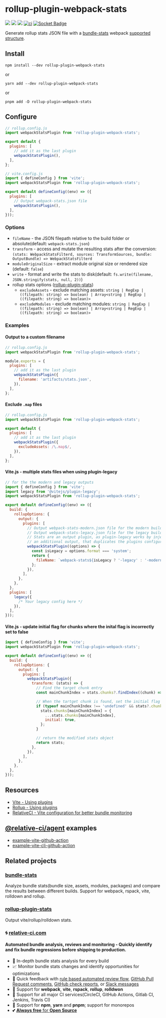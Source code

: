 # rollup-plugin-webpack-stats

[![](https://img.shields.io/npm/v/rollup-plugin-webpack-stats.svg)](https://www.npmjs.com/package/rollup-plugin-webpack-stats)
[![](https://img.shields.io/npm/dm/rollup-plugin-webpack-stats.svg)](https://www.npmjs.com/package/rollup-plugin-webpack-stats)
![](https://img.shields.io/node/v/rollup-plugin-webpack-stats.svg)
[![ci](https://github.com/relative-ci/rollup-plugin-webpack-stats/actions/workflows/ci.yml/badge.svg)](https://github.com/relative-ci/rollup-plugin-webpack-stats/actions/workflows/ci.yml)
[![Socket Badge](https://socket.dev/api/badge/npm/package/rollup-plugin-webpack-stats)](https://socket.dev/npm/package/rollup-plugin-webpack-stats)

Generate rollup stats JSON file with a [bundle-stats](https://github.com/relative-ci/bundle-stats/tree/master/packages/cli) webpack [supported structure](https://github.com/relative-ci/bundle-stats/blob/master/packages/plugin-webpack-filter/src/index.ts).

## Install

```shell
npm install --dev rollup-plugin-webpack-stats
```

or

```shell
yarn add --dev rollup-plugin-webpack-stats
```

or

```shell
pnpm add -D rollup-plugin-webpack-stats
```

## Configure

```js
// rollup.config.js
import webpackStatsPlugin from 'rollup-plugin-webpack-stats';

export default {
  plugins: [
    // add it as the last plugin
    webpackStatsPlugin(),
  ],
};
```

```js
// vite.config.js
import { defineConfig } from 'vite';
import webpackStatsPlugin from 'rollup-plugin-webpack-stats';

export default defineConfig((env) => ({
  plugins: [
    // Output webpack-stats.json file
    webpackStatsPlugin(),
  ],
}));
```

### Options

- `fileName` - the JSON filepath relative to the build folder or absolute(default: `webpack-stats.json`)
- `transform` - access and mutate the resulting stats after the conversion: `(stats: WebpackStatsFilterd, sources: TransformSources, bundle: OutputBundle) => WebpackStatsFilterd`
- `moduleOriginalSize` - extract module original size or rendered size (default: `false`)
- `write` - format and write the stats to disk(default: `fs.write(filename, JSON.stringify(stats, null, 2))`)
- rollup stats options ([rollup-plugin-stats](https://github.com/relative-ci/rollup-plugin-stats#options))
    - `excludeAssets` - exclude matching assets: `string | RegExp | ((filepath: string) => boolean) | Array<string | RegExp | ((filepath: string) => boolean)>`
    - `excludeModules` - exclude matching modules: `string | RegExp | ((filepath: string) => boolean) | Array<string | RegExp | ((filepath: string) => boolean)>`

### Examples

#### Output to a custom filename
```js
// rollup.config.js
import webpackStatsPlugin from 'rollup-plugin-webpack-stats';

module.exports = {
  plugins: [
    // add it as the last plugin
    webpackStatsPlugin({
      filename: 'artifacts/stats.json',
    }),
  ],
};
```

#### Exclude `.map` files
```js
// rollup.config.js
import webpackStatsPlugin from 'rollup-plugin-webpack-stats';

export default {
  plugins: [
    // add it as the last plugin
    webpackStatsPlugin({
      excludeAssets: /\.map$/,
    }),
  ],
};
```

#### Vite.js - multiple stats files when using plugin-legacy
```js
// for the the modern and legacy outputs
import { defineConfig } from 'vite';
import legacy from '@vitejs/plugin-legacy';
import webpackStatsPlugin from 'rollup-plugin-webpack-stats';

export default defineConfig((env) => ({
  build: {
    rollupOptions: {
      output: {
        plugins: [
          // Output webpack-stats-modern.json file for the modern build
          // Output webpack-stats-legacy.json file for the legacy build
          // Stats are an output plugin, as plugin-legacy works by injecting
          // an additional output, that duplicates the plugins configured here
          webpackStatsPlugin((options) => {
            const isLegacy = options.format === 'system';
            return {
              fileName: `webpack-stats${isLegacy ? '-legacy' : '-modern'}.json`,
            };
          }),
        ],
      },
    },
  },
  plugins: [
    legacy({
      /* Your legacy config here */
    }),
  ],
}));
```

#### Vite.js - update initial flag for chunks where the inital flag is incorrectly set to false
```js
import { defineConfig } from 'vite';
import webpackStatsPlugin from 'rollup-plugin-webpack-stats';

export default defineConfig((env) => ({
  build: {
    rollupOptions: {
      output: {
        plugins: [
          webpackStatsPlugin({
            transform: (stats) => {
              // Find the target chunk entry
              const mainChunkIndex = stats.chunks?.findIndex((chunk) => chunk.names?.includes("main"));

              // When the tartget chunk is found, set the initial flag to true
              if (typeof mainChunkIndex !== 'undefined' && stats?.chunks?.[mainChunkIndex]) {
                stats.chunks[mainChunkIndex] = {
                  ...stats.chunks[mainChunkIndex],
                  initial: true,
                };
              }

              // return the modified stats object
              return stats;
            },
          }),
        ],
      },
    },
  },
}));
```

## Resources

- [Vite - Using plugins](https://vitejs.dev/guide/using-plugins)
- [Rollup - Using plugins](https://rollupjs.org/tutorial/#using-plugins)
- [RelativeCI - Vite configuration for better bundle monitoring](https://relative-ci.com/documentation/guides/vite-config)

## [@relative-ci/agent](https://github.com/relative-ci/agent) examples

- [example-vite-github-action](https://github.com/relative-ci/example-vite-github-action)
- [example-vite-cli-github-action](https://github.com/relative-ci/example-vite-cli-github-action)

## Related projects

### [bundle-stats](https://github.com/relative-ci/bundle-stats)

Analyze bundle stats(bundle size, assets, modules, packages) and compare the results between different builds. Support for webpack, rspack, vite, rolldown and rollup.

### [rollup-plugin-stats](https://github.com/relative-ci/rollup-webpack-stats)

Output vite/rollup/rolldown stats.

### :cyclone: [relative-ci.com](https://relative-ci.com?utm_medium=rollup-plugin-webpack-stats)

#### Automated bundle analysis, reviews and monitoring - Quickly identify and fix bundle regressions before shipping to production.

- :crystal_ball: In-depth bundle stats analysis for every build
- :chart_with_upwards_trend: Monitor bundle stats changes and identify opportunities for optimizations
- :bell: Quick feedback with [rule based automated review flow](https://relative-ci.com/documentation/setup/configure/integrations/github-commit-status-review?utm_medium=rollup-plugin-webpack-stats), [GitHub Pull Request comments](https://relative-ci.com/documentation/setup/configure/integrations/github-pull-request-comment?utm_medium=rollup-plugin-webpack-stats), [GitHub check reports](https://relative-ci.com/documentation/setup/configure/integrations/github-check-report?utm_medium=rollup-plugin-webpack-stats), or [Slack messages](https://relative-ci.com/documentation/setup/configure/integrations/slack-notification?utm_medium=rollup-plugin-webpack-stats)
- :wrench: Support for **webpack**, **vite**, **rspack**, **rollup**, **rolldwon**
- :hammer: Support for all major CI services(CircleCI, GitHub Actions, Gitlab CI, Jenkins, Travis CI)
- :nut_and_bolt: Support for **npm**, **yarn** and **pnpm**; support for monorepos
- :two_hearts: [**Always free** for **Open Source**](https://relative-ci.com/open-source)

